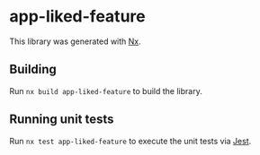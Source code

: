 # app-liked-feature

This library was generated with [Nx](https://nx.dev).

## Building

Run `nx build app-liked-feature` to build the library.

## Running unit tests

Run `nx test app-liked-feature` to execute the unit tests via [Jest](https://jestjs.io).
